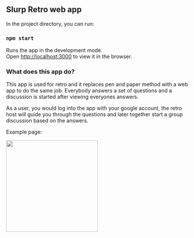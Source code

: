 ## Slurp Retro web app

In the project directory, you can run:

### `npm start`

Runs the app in the development mode.<br>
Open [http://localhost:3000](http://localhost:3000) to view it in the browser.

### What does this app do?

This app is used for retro and it replaces pen and paper method with a web app to do the same job. Everybody answers a set of questions and a discussion is started after viewing everyones answers. 

As a user, you would log into the app with your google account, the retro host will guide you through the questions and later together start a group discussion based on the answers.

Example page:

<img width="250" src="https://www.dropbox.com/s/bj6b5pf8adkrkl8/slurpretroImage.jpeg?raw=1" />
